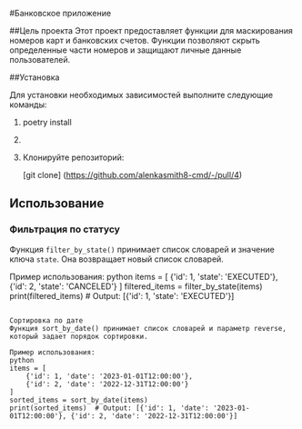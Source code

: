 #Банковское приложение

##Цель проекта 
Этот проект предоставляет функции для маскирования номеров карт и банковских счетов.
Функции позволяют скрыть определенные части номеров и защищают личные данные пользователей.

##Установка

Для установки необходимых зависимостей выполните следующие команды:

1. poetry install
2. 
2. Клонируйте репозиторий:

   [git clone] (https://github.com/alenkasmith8-cmd/-/pull/4)
   


## Использование

### Фильтрация по статусу

Функция `filter_by_state()` принимает список словарей и значение ключа `state`. Она возвращает новый список словарей.

Пример использования:
python
items = [
    {'id': 1, 'state': 'EXECUTED'},
    {'id': 2, 'state': 'CANCELED'}
]
filtered_items = filter_by_state(items)
print(filtered_items)  # Output: [{'id': 1, 'state': 'EXECUTED'}]
```

Сортировка по дате
Функция sort_by_date() принимает список словарей и параметр reverse, который задает порядок сортировки.

Пример использования:
python
items = [
    {'id': 1, 'date': '2023-01-01T12:00:00'},
    {'id': 2, 'date': '2022-12-31T12:00:00'}
]
sorted_items = sort_by_date(items)
print(sorted_items)  # Output: [{'id': 1, 'date': '2023-01-01T12:00:00'}, {'id': 2, 'date': '2022-12-31T12:00:00'}]

